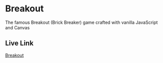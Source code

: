 # Breakout
The famous Breakout (Brick Breaker) game crafted with vanilla JavaScript and Canvas

## Live Link
[Breakout](https://staringelf.github.io/breakout)
